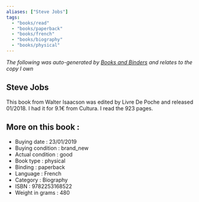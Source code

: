 ```yaml
---
aliases: ["Steve Jobs"] 
tags: 
  - "books/read" 
  - "books/paperback" 
  - "books/french"
  - "books/biography"
  - "books/physical"
---
```


_The following was auto-generated by [Books and Binders](Books%20and%20Binders.md) and relates to the copy I own_
## Steve Jobs
This book from Walter Isaacson was edited by Livre De Poche and released 01/2018. I had it for 9.1€ from Cultura. I read the 923 pages.

## More on this book :
- Buying date : 23/01/2019
- Buying condition : brand_new
- Actual condition : good
- Book type : physical
- Binding : paperback
- Language : French
- Category : Biography
- ISBN : 9782253168522
- Weight in grams : 480
